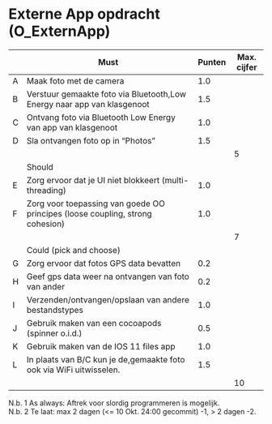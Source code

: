 # Externe App opdracht (O_ExternApp)

|   | Must                                                                          | Punten | Max. cijfer |
|---|-------------------------------------------------------------------------------|--------|-------------|
| A | Maak foto met de camera                                                       | 1.0    |             |
| B | Verstuur gemaakte foto via Bluetooth,Low Energy naar app van klasgenoot       | 1.5    |             |
| C | Ontvang foto via Bluetooth Low Energy van app van klasgenoot                  | 1.0    |             |
| D | Sla ontvangen foto op in “Photos”                                             | 1.5    |             |
|   |                                                                               |        | 5           |
|   | Should                                                                        |        |             |
| E | Zorg ervoor dat je UI niet blokkeert (multi-threading)                        | 1.0    |             |
| F | Zorg voor toepassing van goede OO principes (loose coupling, strong cohesion) | 1.0    |             |
|   |                                                                               |        | 7           |
|   | Could (pick and choose)                                                       |        |             |
| G | Zorg ervoor dat fotos GPS data bevatten                                       | 0.2    |             |
| H | Geef gps data weer na ontvangen van foto van ander                            | 0.2    |             |
| I | Verzenden/ontvangen/opslaan van andere bestandstypes                          | 1.0    |             |
| J | Gebruik maken van een cocoapods (spinner o.i.d.)                              | 0.5    |             |
| K | Gebruik maken van de IOS 11 files app                                         | 1.0    |             |
| L | In plaats van B/C kun je de,gemaakte foto ook via WiFi uitwisselen.           | 1.5    |             |
|   |                                                                               |        | 10          |

N.b. 1 As always: Aftrek voor slordig programmeren is mogelijk. <br>
N.b. 2 Te laat: max 2 dagen (<= 10 Okt. 24:00 gecommit) -1, > 2 dagen -2.


